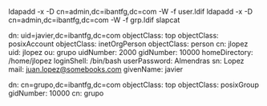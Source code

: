 ldapadd -x -D cn=admin,dc=ibantfg,dc=com -W -f user.ldif
ldapadd -x -D cn=admin,dc=ibantfg,dc=com -W -f grp.ldif
slapcat

dn: uid=javier,dc=ibantfg,dc=com
objectClass: top
objectClass: posixAccount
objectClass: inetOrgPerson
objectClass: person
cn: jlopez
uid: jlopez
ou: grupo
uidNumber: 2000
gidNumber: 10000
homeDirectory: /home/jlopez
loginShell: /bin/bash
userPassword: Almendras
sn: Lopez
mail: juan.lopez@somebooks.com
givenName: javier

dn: cn=grupo,dc=ibantfg,dc=com
objectClass: top
objectClass: posixGroup
gidNumber: 10000
cn: grupo
